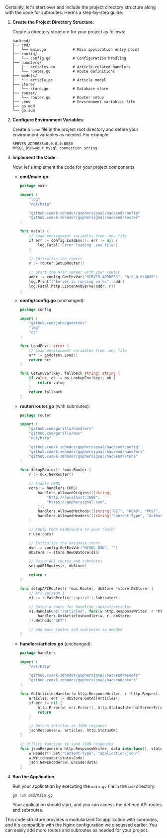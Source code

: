 Certainly, let's start over and include the project directory structure along with the code for subroutes. Here's a step-by-step guide:

1. **Create the Project Directory Structure**:

   Create a directory structure for your project as follows:

   ```plaintext
   backend/
   ├── cmd/
   │   └── main.go            # Main application entry point
   ├── config/
   │   └── config.go          # Configuration handling
   ├── handlers/
   │   ├── articles.go        # Article-related handlers
   │   └── routes.go          # Route definitions
   ├── models/
   │   └── article.go         # Article model
   ├── store/
   │   └── store.go           # Database store
   ├── router/
   │   └── router.go          # Router setup
   ├── .env                   # Environment variables file
   ├── go.mod
   └── go.sum
   ```

2. **Configure Environment Variables**:

   Create a `.env` file in the project root directory and define your environment variables as needed. For example:

   ```dotenv
   SERVER_ADDRESS=0.0.0.0:8080
   MYSQL_DSN=your_mysql_connection_string
   ```

3. **Implement the Code**:

   Now, let's implement the code for your project components.

   - **cmd/main.go**:

     ```go
     package main

     import (
         "log"
         "net/http"

         "github.com/k-zehnder/gophersignal/backend/config"
         "github.com/k-zehnder/gophersignal/backend/router"
     )

     func main() {
         // Load environment variables from .env file
         if err := config.LoadEnv(); err != nil {
             log.Fatal("Error loading .env file")
         }

         // Initialize the router
         r := router.SetupRouter()

         // Start the HTTP server with your router
         addr := config.GetEnvVar("SERVER_ADDRESS", "0.0.0.0:8080")
         log.Printf("Server is running on %s", addr)
         log.Fatal(http.ListenAndServe(addr, r))
     }
     ```

   - **config/config.go** (unchanged):

     ```go
     package config

     import (
         "github.com/joho/godotenv"
         "log"
         "os"
     )

     func LoadEnv() error {
         // Load environment variables from .env file
         err := godotenv.Load()
         return err
     }

     func GetEnvVar(key, fallback string) string {
         if value, ok := os.LookupEnv(key); ok {
             return value
         }
         return fallback
     }
     ```

   - **router/router.go** (with subroutes):

     ```go
     package router

     import (
         "github.com/gorilla/handlers"
         "github.com/gorilla/mux"
         "net/http"

         "github.com/k-zehnder/gophersignal/backend/config"
         "github.com/k-zehnder/gophersignal/backend/handlers"
         "github.com/k-zehnder/gophersignal/backend/store"
     )

     func SetupRouter() *mux.Router {
         r := mux.NewRouter()

         // Enable CORS
         cors := handlers.CORS(
             handlers.AllowedOrigins([]string{
                 "http://localhost:3000",
                 "https://gophersignal.com",
             }),
             handlers.AllowedMethods([]string{"GET", "HEAD", "POST", "PUT", "DELETE", "OPTIONS"}),
             handlers.AllowedHeaders([]string{"Content-Type", "Authorization"}),
         )

         // Apply CORS middleware to your router
         r.Use(cors)

         // Initialize the database store
         dsn := config.GetEnvVar("MYSQL_DSN", "")
         dbStore := store.NewDBStore(dsn)

         // Setup API routes and subroutes
         setupAPIRoutes(r, dbStore)

         return r
     }

     func setupAPIRoutes(r *mux.Router, dbStore *store.DBStore) {
         // API Version 1
         v1 := r.PathPrefix("/api/v1").Subrouter()

         // Setup a route for handling /api/v1/articles
         v1.HandleFunc("/articles", func(w http.ResponseWriter, r *http.Request) {
             handlers.GetArticlesHandler(w, r, dbStore)
         }).Methods("GET")

         // Add more routes and subroutes as needed
     }
     ```

   - **handlers/articles.go** (unchanged):

     ```go
     package handlers

     import (
         "net/http"

         "github.com/k-zehnder/gophersignal/backend/models"
         "github.com/k-zehnder/gophersignal/backend/store"
     )

     func GetArticlesHandler(w http.ResponseWriter, r *http.Request, dbStore *store.DBStore) {
         articles, err := dbStore.GetAllArticles()
         if err != nil {
             http.Error(w, err.Error(), http.StatusInternalServerError)
             return
         }

         // Return articles as JSON response
         jsonResponse(w, articles, http.StatusOK)
     }

     // Utility function to send JSON responses
     func jsonResponse(w http.ResponseWriter, data interface{}, statusCode int) {
         w.Header().Set("Content-Type", "application/json")
         w.WriteHeader(statusCode)
         json.NewEncoder(w).Encode(data)
     }
     ```

4. **Run the Application**:

   Run your application by executing the `main.go` file in the `cmd` directory:

   ```
   go run cmd/main.go
   ```

   Your application should start, and you can access the defined API routes and subroutes.

This code structure provides a modularized Go application with subroutes, and it's compatible with the Nginx configuration we discussed earlier. You can easily add more routes and subroutes as needed for your project.